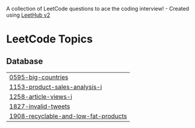 A collection of LeetCode questions to ace the coding interview! - Created using [LeetHub v2](https://github.com/arunbhardwaj/LeetHub-2.0)
<!---LeetCode Topics Start-->
# LeetCode Topics
## Database
|  |
| ------- |
| [0595-big-countries](https://github.com/chandruiyappan/Leetcode/tree/master/0595-big-countries) |
| [1153-product-sales-analysis-i](https://github.com/chandruiyappan/Leetcode/tree/master/1153-product-sales-analysis-i) |
| [1258-article-views-i](https://github.com/chandruiyappan/Leetcode/tree/master/1258-article-views-i) |
| [1827-invalid-tweets](https://github.com/chandruiyappan/Leetcode/tree/master/1827-invalid-tweets) |
| [1908-recyclable-and-low-fat-products](https://github.com/chandruiyappan/Leetcode/tree/master/1908-recyclable-and-low-fat-products) |
<!---LeetCode Topics End-->